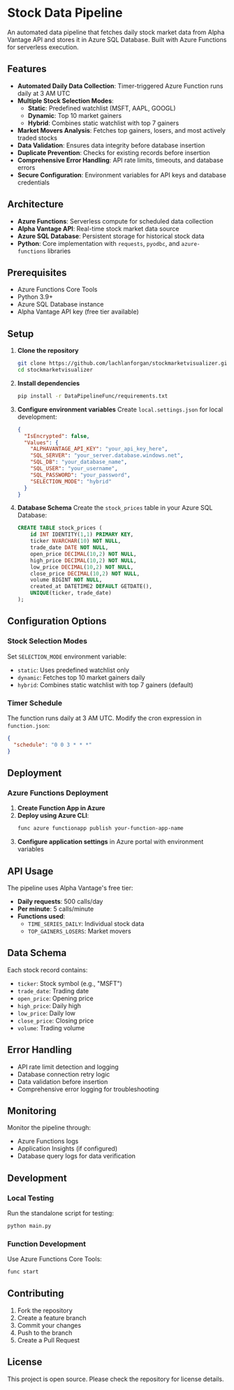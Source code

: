 # Stock Data Pipeline

An automated data pipeline that fetches daily stock market data from Alpha Vantage API and stores it in Azure SQL Database. Built with Azure Functions for serverless execution.

## Features

- **Automated Daily Data Collection**: Timer-triggered Azure Function runs daily at 3 AM UTC
- **Multiple Stock Selection Modes**:
  - **Static**: Predefined watchlist (MSFT, AAPL, GOOGL)
  - **Dynamic**: Top 10 market gainers
  - **Hybrid**: Combines static watchlist with top 7 gainers
- **Market Movers Analysis**: Fetches top gainers, losers, and most actively traded stocks
- **Data Validation**: Ensures data integrity before database insertion
- **Duplicate Prevention**: Checks for existing records before insertion
- **Comprehensive Error Handling**: API rate limits, timeouts, and database errors
- **Secure Configuration**: Environment variables for API keys and database credentials

## Architecture

- **Azure Functions**: Serverless compute for scheduled data collection
- **Alpha Vantage API**: Real-time stock market data source
- **Azure SQL Database**: Persistent storage for historical stock data
- **Python**: Core implementation with `requests`, `pyodbc`, and `azure-functions` libraries

## Prerequisites

- Azure Functions Core Tools
- Python 3.9+
- Azure SQL Database instance
- Alpha Vantage API key (free tier available)

## Setup

1. **Clone the repository**
   ```bash
   git clone https://github.com/lachlanforgan/stockmarketvisualizer.git
   cd stockmarketvisualizer
   ```

2. **Install dependencies**
   ```bash
   pip install -r DataPipelineFunc/requirements.txt
   ```

3. **Configure environment variables**
   Create `local.settings.json` for local development:
   ```json
   {
     "IsEncrypted": false,
     "Values": {
       "ALPHAVANTAGE_API_KEY": "your_api_key_here",
       "SQL_SERVER": "your_server.database.windows.net",
       "SQL_DB": "your_database_name",
       "SQL_USER": "your_username",
       "SQL_PASSWORD": "your_password",
       "SELECTION_MODE": "hybrid"
     }
   }
   ```

4. **Database Schema**
   Create the `stock_prices` table in your Azure SQL Database:
   ```sql
   CREATE TABLE stock_prices (
       id INT IDENTITY(1,1) PRIMARY KEY,
       ticker NVARCHAR(10) NOT NULL,
       trade_date DATE NOT NULL,
       open_price DECIMAL(10,2) NOT NULL,
       high_price DECIMAL(10,2) NOT NULL,
       low_price DECIMAL(10,2) NOT NULL,
       close_price DECIMAL(10,2) NOT NULL,
       volume BIGINT NOT NULL,
       created_at DATETIME2 DEFAULT GETDATE(),
       UNIQUE(ticker, trade_date)
   );
   ```

## Configuration Options

### Stock Selection Modes

Set `SELECTION_MODE` environment variable:

- `static`: Uses predefined watchlist only
- `dynamic`: Fetches top 10 market gainers daily
- `hybrid`: Combines static watchlist with top 7 gainers (default)

### Timer Schedule

The function runs daily at 3 AM UTC. Modify the cron expression in `function.json`:
```json
{
  "schedule": "0 0 3 * * *"
}
```

## Deployment

### Azure Functions Deployment

1. **Create Function App in Azure**
2. **Deploy using Azure CLI**:
   ```bash
   func azure functionapp publish your-function-app-name
   ```
3. **Configure application settings** in Azure portal with environment variables

## API Usage

The pipeline uses Alpha Vantage's free tier:
- **Daily requests**: 500 calls/day
- **Per minute**: 5 calls/minute
- **Functions used**:
  - `TIME_SERIES_DAILY`: Individual stock data
  - `TOP_GAINERS_LOSERS`: Market movers

## Data Schema

Each stock record contains:
- `ticker`: Stock symbol (e.g., "MSFT")
- `trade_date`: Trading date
- `open_price`: Opening price
- `high_price`: Daily high
- `low_price`: Daily low
- `close_price`: Closing price
- `volume`: Trading volume

## Error Handling

- API rate limit detection and logging
- Database connection retry logic
- Data validation before insertion
- Comprehensive error logging for troubleshooting

## Monitoring

Monitor the pipeline through:
- Azure Functions logs
- Application Insights (if configured)
- Database query logs for data verification

## Development

### Local Testing

Run the standalone script for testing:
```bash
python main.py
```

### Function Development

Use Azure Functions Core Tools:
```bash
func start
```

## Contributing

1. Fork the repository
2. Create a feature branch
3. Commit your changes
4. Push to the branch
5. Create a Pull Request

## License

This project is open source. Please check the repository for license details.
